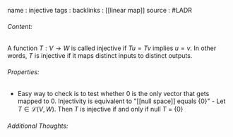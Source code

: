name : injective
tags : 
backlinks : [[linear map]]
source : #LADR

###### Content:
A function $T : V \rightarrow W$ is called injective if $Tu = Tv$ implies $u = v$. In other words, $T$ is injective if it maps distinct inputs to distinct outputs.

###### Properties:
- Easy way to check is to test whether 0 is the only vector that gets mapped to 0. Injectivity is equivalent to "[[null space]] equals {0}"
		- Let $T \in \mathcal{L}(V,W)$. Then $T$ is injective if and only if null $T$ = {0}

###### Additional Thoughts:

